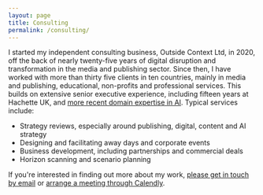 ```yaml
---
layout: page
title: Consulting
permalink: /consulting/
---
```


I started my independent consulting business, Outside Context Ltd, in 2020, off the back of nearly twenty-five years of digital disruption and transformation in the media and publishing sector. Since then, I have worked with more than thirty five clients in ten countries, mainly in media and publishing, educational, non-profits and professional services. This builds on extensive senior executive experience, including fifteen years at Hachette UK, and [more recent domain expertise in AI](/training.md). Typical services include:

* Strategy reviews, especially around publishing, digital, content and AI strategy
* Designing and facilitating away days and corporate events
* Business development, including partnerships and commercial deals
* Horizon scanning and scenario planning

If you're interested in finding out more about my work, [please get in touch by email](mailto:hello@outsidecontext.co.uk) or [arrange a meeting through Calendly](https://www.calendly.com/outsidecontext).
 
